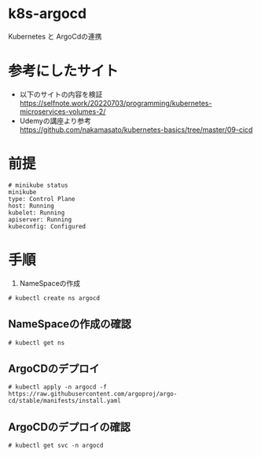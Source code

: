 # k8s-argocd
Kubernetes と ArgoCdの連携

# 参考にしたサイト
- 以下のサイトの内容を検証<br>
https://selfnote.work/20220703/programming/kubernetes-microservices-volumes-2/
- Udemyの講座より参考<br>
https://github.com/nakamasato/kubernetes-basics/tree/master/09-cicd

# 前提
~~~
# minikube status 
minikube
type: Control Plane
host: Running
kubelet: Running
apiserver: Running
kubeconfig: Configured
~~~
# 手順
1. NameSpaceの作成
~~~
# kubectl create ns argocd
~~~
## NameSpaceの作成の確認
~~~
# kubectl get ns
~~~
## ArgoCDのデプロイ
~~~
# kubectl apply -n argocd -f https://raw.githubusercontent.com/argoproj/argo-cd/stable/manifests/install.yaml
~~~
## ArgoCDのデプロイの確認
~~~
# kubectl get svc -n argocd
~~~
